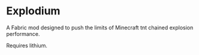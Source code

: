 # Explodium

A Fabric mod designed to push the limits of Minecraft tnt chained explosion performance.

Requires lithium.